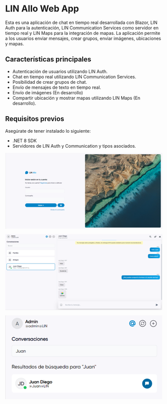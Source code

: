 # LIN Allo Web App

Esta es una aplicación de chat en tiempo real desarrollada con Blazor, LIN Auth para la autenticación, LIN Communication Services como servidor en tiempo real y LIN Maps para la integración de mapas. La aplicación permite a los usuarios enviar mensajes, crear grupos, enviar imágenes, ubicaciones y mapas.

## Características principales

- Autenticación de usuarios utilizando LIN Auth.
- Chat en tiempo real utilizando LIN Communication Services.
- Posibilidad de crear grupos de chat.
- Envío de mensajes de texto en tiempo real.
- Envío de imágenes (En desarrollo)
- Compartir ubicación y mostrar mapas utilizando LIN Maps (En desarrollo).

## Requisitos previos

Asegúrate de tener instalado lo siguiente:

- .NET 8 SDK
- Servidores de LIN Auth y Communication y tipos asociados.

![Login](./Img/Login.png)

![Chat](./Img/Chat.png)

![Buscador](./Img/Buscador.png)